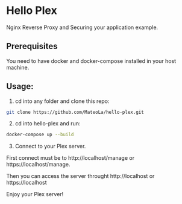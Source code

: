 # Hello Plex

Nginx Reverse Proxy and Securing your application example.

## Prerequisites

You need to have docker and docker-compose installed in your host machine.

## Usage:

1) cd into any folder and clone this repo:

```bash
git clone https://github.com/MateoLa/hello-plex.git
```

2) cd into hello-plex and run:

```bash
docker-compose up --build
```

3) Connect to your Plex server. 

First connect must be to http://localhost/manage or https://localhost/manage.

Then you can access the server throught http://localhost or https://localhost

Enjoy your Plex server!
